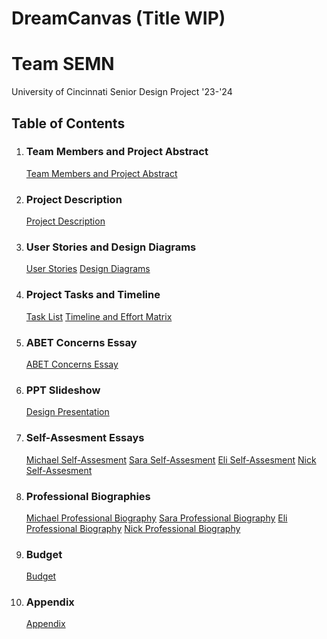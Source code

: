 # DreamCanvas (Title WIP)
# Team SEMN
University of Cincinnati Senior Design Project '23-'24

## Table of Contents
1. ### Team Members and Project Abstract
    [Team Members and Project Abstract](/Design%20Files/TeamandAbstract.md)

2. ### Project Description
    [Project Description](/Design%20Files/Project-Description.md)

3. ### User Stories and Design Diagrams
    [User Stories](/Design%20Files/UserStories.md)
    [Design Diagrams](/Design%20Files/Design%20Diagrams/design_diagrams1.pdf)

4. ### Project Tasks and Timeline
    [Task List](/Design%20Files/Tasklist.md)
    [Timeline and Effort Matrix](/Design%20Files/Milestones,%20Timeline,%20and%20Effort%20Matrix.pdf)

5. ### ABET Concerns Essay
    [ABET Concerns Essay](/Design%20Files/ConstraintEssay.pdf)

6. ### PPT Slideshow
    [Design Presentation](/Design%20Files/DesignPresentation.pptx)

7. ### Self-Assesment Essays
    [Michael Self-Assesment](/Design%20Files/Self-Assesment%20Essays/IndividualAssessment_Pappa.docx)
    [Sara Self-Assesment](/Design%20Files/Self-Assesment%20Essays/Marijolovic%20Assignment%203%20Essay.docx)
    [Eli Self-Assesment](/Design%20Files/Self-Assesment%20Essays/Capstone%20Essay%20Detmers.pdf)
    [Nick Self-Assesment](/Design%20Files/Self-Assesment%20Essays/Senior%20Design%20Capstone%20Essay%20-%20Murray.pdf)

8. ### Professional Biographies
    [Michael Professional Biography](/Design%20Files/Professional%20Bios/pappa.md)
    [Sara Professional Biography](/Design%20Files/Professional%20Bios/marijolovic.md)
    [Eli Professional Biography](/Design%20Files/Professional%20Bios/detmers.md)
    [Nick Professional Biography](/Design%20Files/Professional%20Bios/murray.md)

9. ### Budget
    [Budget](/Design%20Files/Budget.md)

10. ### Appendix
    [Appendix](/Design%20Files/Appendix.md)